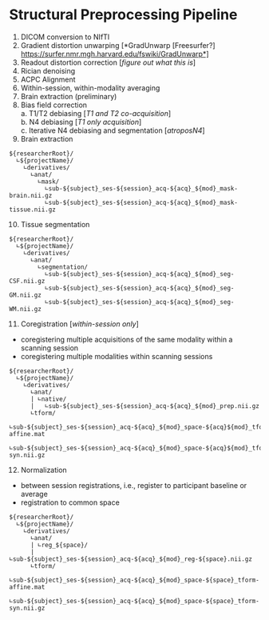 # Structural Preprocessing Pipeline

1. DICOM conversion to NIfTI  
2. Gradient distortion unwarping [*GradUnwarp [Freesurfer?] https://surfer.nmr.mgh.harvard.edu/fswiki/GradUnwarp*]  
3. Readout distortion correction [*figure out what this is*]  
4. Rician denoising  
5. ACPC Alignment  
6. Within-session, within-modality averaging  
7. Brain extraction (preliminary)  
8. Bias field correction  
  a. T1/T2 debiasing [*T1 and T2 co-acquisition*]  
  b. N4 debiasing [*T1 only acquisition*]  
  c. Iterative N4 debiasing and segmentation [*atroposN4*]  
9. Brain extraction  
```
${researcherRoot}/
  ∟${projectName}/
    ∟derivatives/
      ∟anat/
        ∟mask/
          ∟sub-${subject}_ses-${session}_acq-${acq}_${mod}_mask-brain.nii.gz
          ∟sub-${subject}_ses-${session}_acq-${acq}_${mod}_mask-tissue.nii.gz
```
10. Tissue segmentation  
```
${researcherRoot}/
  ∟${projectName}/
    ∟derivatives/
      ∟anat/
        ∟segmentation/
          ∟sub-${subject}_ses-${session}_acq-${acq}_${mod}_seg-CSF.nii.gz
          ∟sub-${subject}_ses-${session}_acq-${acq}_${mod}_seg-GM.nii.gz
          ∟sub-${subject}_ses-${session}_acq-${acq}_${mod}_seg-WM.nii.gz
```
11. Coregistration  [*within-session only*]  
  - coregistering multiple acquisitions of the same modality within a scanning session  
  - coregistering multiple modalities within scanning sessions  
```
${researcherRoot}/
  ∟${projectName}/
    ∟derivatives/
      ∟anat/
      | ∟native/
      |   ∟sub-${subject}_ses-${session}_acq-${acq}_${mod}_prep.nii.gz
      ∟tform/
        ∟sub-${subject}_ses-${session}_acq-${acq}_${mod}_space-${acq}${mod}_tform-affine.mat
        ∟sub-${subject}_ses-${session}_acq-${acq}_${mod}_space-${acq}${mod}_tform-syn.nii.gz
```
12. Normalization
  - between session registrations, i.e., register to participant baseline or average  
  - registration to common space  
```
${researcherRoot}/
  ∟${projectName}/
    ∟derivatives/
      ∟anat/
      | ∟reg_${space}/
      |   ∟sub-${subject}_ses-${session}_acq-${acq}_${mod}_reg-${space}.nii.gz
      ∟tform/
        ∟sub-${subject}_ses-${session}_acq-${acq}_${mod}_space-${space}_tform-affine.mat
        ∟sub-${subject}_ses-${session}_acq-${acq}_${mod}_space-${space}_tform-syn.nii.gz
```
